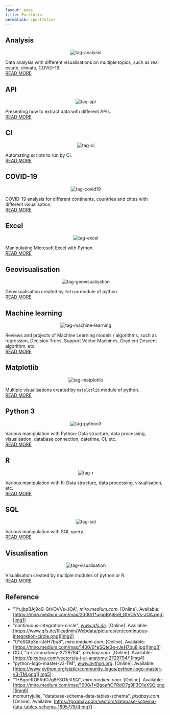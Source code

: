 ```yaml
---
layout: page
title: Portfolio
permalink: /portfolio/
---
```


## Analysis

<p align="center">
  <img alt="tag-analysis"
  src="{{ site.baseurl }}/images/tag-analysis.png"/>
</p>

Data analysis with different visualisations on multiple topics, such as real
estate, climate, COVID-19.<br>
[READ MORE][tag-analysis]

## API

<p align="center">
  <img alt="tag-api"
  src="{{ site.baseurl }}/images/tag-api.png"/>
</p>

Presenting how to extract data with different APIs.<br>
[READ MORE][tag-API]

## CI

<p align="center">
  <img alt="tag-ci"
  src="{{ site.baseurl }}/images/tag-ci.png"/>
</p>

Automating scripts to run by CI.<br>
[READ MORE][tag-CI]

## COVID-19

<p align="center">
  <img alt="tag-covid19"
  src="{{ site.baseurl }}/images/tag-covid19.png"/>
</p>

COVID-19 analysis for different continents, countries and cities with different
visualisation.<br>
[READ MORE][tag-COVID-19]

## Excel

<p align="center">
  <img alt="tag-excel"
  src="{{ site.baseurl }}/images/tag-excel.jpg"/>
</p>

Manipulating Microsoft Excel with Python.<br>
[READ MORE][tag-excel]

## Geovisualisation

<p align="center">
  <img alt="tag-geovisualisation"
  src="{{ site.baseurl }}/images/tag-geovisualisation.png"/>
</p>

Geovisualisation created by `folium` module of python.<br>
[READ MORE][tag-geovisualisation]

## Machine learning

<p align="center">
  <img alt="tag-machine-learning"
  src="{{ site.baseurl }}/images/tag-machine-learning.png"/>
</p>

Reviews and projects of Machine Learning models / algorithms, such as
regression, Decision Trees, Support Vector Machines, Gradient Descent algorithm,
etc.<br>
[READ MORE][tag-machine-learning]

## Matplotlib

<p align="center">
  <img alt="tag-matplotlib"
  src="{{ site.baseurl }}/images/tag-matplotlib.png"/>
</p>

Multiple visualisations created by `matplotlib` module of python.<br>
[READ MORE][tag-matplotlib]

## Python 3

<p align="center">
  <img alt="tag-python3"
  src="{{ site.baseurl }}/images/tag-python3.png"/>
</p>

Various manipulation with Python: Data structure, data processing,
visualisation, database connection, datetime, CI, etc.<br>
[READ MORE][tag-python3]

## R

<p align="center">
  <img alt="tag-r"
  src="{{ site.baseurl }}/images/tag-r.png"/>
</p>

Various manipulation with R: Data structure, data processing,
visualisation, etc.<br>
[READ MORE][tag-r]

## SQL

<p align="center">
  <img alt="tag-sql"
  src="{{ site.baseurl }}/images/tag-sql.png"/>
</p>

Various manipulation with SQL query.<br>
[READ MORE][tag-SQL]

## Visualisation

<p align="center">
  <img alt="tag-visualisation"
  src="{{ site.baseurl }}/images/tag-analysis.png"/>
</p>

Visualisation created by multiple modules of python or R.<br>
[READ MORE][tag-visualisation]

## Reference
- "1*ujbpBAj9o9-GtVOVVs-JOA", _miro.medium.com_. [Online].
Available: [https://miro.medium.com/max/2000/1*ujbpBAj9o9_GtVOVVs-JOA.png][img1]
- "continuous-integration-circle", _www.qfs.de_. [Online].
Available: [https://www.qfs.de/fileadmin/Webdata/pictures/en/continuous-integration-circle.png][img2]
- "0*eSQte3e-rJeH7bu8", _miro.medium.com_. [Online].
Available: [https://miro.medium.com/max/1400/0*eSQte3e-rJeH7bu8.jpg][img3]
- GDJ, "a-i-ai-anatomy-2729794", _pixabay.com_. [Online].
Available: [https://pixabay.com/vectors/a-i-ai-anatomy-2729794/][img4]
- "python-logo-master-v3-TM", _www.python.org_. [Online].
Available: [https://www.python.org/static/community_logos/python-logo-master-v3-TM.png][img5]
- "1*BgoeftOFRdO7g8F3O1eXSQ", _miro.medium.com_. [Online].
Available: [https://miro.medium.com/max/1000/1*BgoeftOFRdO7g8F3O1eXSQ.png][img6]
- mcmurryjulie, "database-schema-data-tables-schema", _pixabay.com_. [Online].
Available: [https://pixabay.com/vectors/database-schema-data-tables-schema-1895779/][img7]

[img1]: https://miro.medium.com/max/2000/1*ujbpBAj9o9_GtVOVVs-JOA.png
[img2]: https://www.qfs.de/fileadmin/Webdata/pictures/en/continuous-integration-circle.png
[img3]: https://miro.medium.com/max/1400/0*eSQte3e-rJeH7bu8.jpg
[img4]: https://pixabay.com/vectors/a-i-ai-anatomy-2729794/
[img5]: https://www.python.org/static/community_logos/python-logo-master-v3-TM.png
[img6]: https://miro.medium.com/max/1000/1*BgoeftOFRdO7g8F3O1eXSQ.png
[img7]: https://pixabay.com/vectors/database-schema-data-tables-schema-1895779/
[tag-analysis]: https://jingwen-z.github.io/tags/analysis/
[tag-API]: https://jingwen-z.github.io/tags/API/
[tag-CI]: https://jingwen-z.github.io/tags/CI/
[tag-COVID-19]: https://jingwen-z.github.io/tags/COVID-19/
[tag-excel]: https://jingwen-z.github.io/tags/excel/
[tag-geovisualisation]: https://jingwen-z.github.io/tags/geovisualisation/
[tag-machine-learning]: https://jingwen-z.github.io/tags/machine-learning/
[tag-matplotlib]: https://jingwen-z.github.io/tags/matplotlib/
[tag-python3]: https://jingwen-z.github.io/tags/python3/
[tag-r]: https://jingwen-z.github.io/tags/R/
[tag-SQL]: https://jingwen-z.github.io/tags/SQL/
[tag-visualisation]: https://jingwen-z.github.io/tags/visualisation/